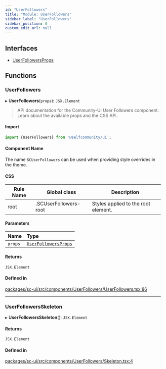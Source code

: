 ```yaml
---
id: "UserFollowers"
title: "Module: UserFollowers"
sidebar_label: "UserFollowers"
sidebar_position: 0
custom_edit_url: null
---
```


## Interfaces

- [UserFollowersProps](../interfaces/UserFollowers.UserFollowersProps)

## Functions

### UserFollowers

▸ **UserFollowers**(`props`): `JSX.Element`

> API documentation for the Community-UI User Followers component. Learn about the available props and the CSS API.

#### Import

```jsx
import {UserFollowers} from '@selfcommunity/ui';
```

#### Component Name

The name `SCUserFollowers` can be used when providing style overrides in the theme.

#### CSS

|Rule Name|Global class|Description|
|---|---|---|
|root|.SCUserFollowers-root|Styles applied to the root element.|

#### Parameters

| Name | Type |
| :------ | :------ |
| `props` | [`UserFollowersProps`](../interfaces/UserFollowers.UserFollowersProps) |

#### Returns

`JSX.Element`

#### Defined in

[packages/sc-ui/src/components/UserFollowers/UserFollowers.tsx:86](https://github.com/selfcommunity/community-ui/blob/009afd8/packages/sc-ui/src/components/UserFollowers/UserFollowers.tsx#L86)

___

### UserFollowersSkeleton

▸ **UserFollowersSkeleton**(): `JSX.Element`

#### Returns

`JSX.Element`

#### Defined in

[packages/sc-ui/src/components/UserFollowers/Skeleton.tsx:4](https://github.com/selfcommunity/community-ui/blob/009afd8/packages/sc-ui/src/components/UserFollowers/Skeleton.tsx#L4)

